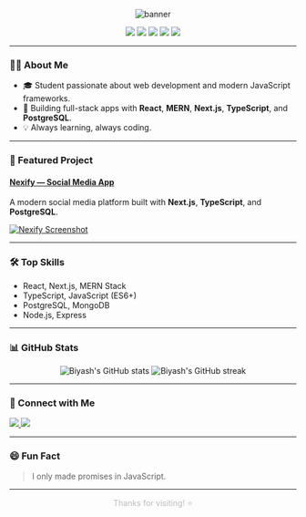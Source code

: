 <!-- Dark theme banner (optional, you can add an image here) -->
<p align="center">
  <img src="https://capsule-render.vercel.app/api?type=rect&color=22223b&height=120&section=header&text=Hi%20there,%20I'm%20Biyash!%20👋&fontColor=e0e1dd&fontSize=40&animation=fadeIn" alt="banner"/>
</p>

<p align="center">
  <img src="https://img.shields.io/badge/React-20232A?style=for-the-badge&logo=react&logoColor=61DAFB"/>
  <img src="https://img.shields.io/badge/Next.js-000000?style=for-the-badge&logo=next.js&logoColor=white"/>
  <img src="https://img.shields.io/badge/TypeScript-007ACC?style=for-the-badge&logo=typescript&logoColor=white"/>
  <img src="https://img.shields.io/badge/PostgreSQL-316192?style=for-the-badge&logo=postgresql&logoColor=white"/>
  <img src="https://img.shields.io/badge/MERN-3FA037?style=for-the-badge"/>
</p>

---

### 👨‍💻 About Me

- 🎓 Student passionate about web development and modern JavaScript frameworks.
- 🚀 Building full-stack apps with **React**, **MERN**, **Next.js**, **TypeScript**, and **PostgreSQL**.
- 💡 Always learning, always coding.

---

### 🌟 Featured Project

#### [Nexify — Social Media App](https://nexify-sable.vercel.app/)
A modern social media platform built with **Next.js**, **TypeScript**, and **PostgreSQL**.

[![Nexify Screenshot](https://raw.githubusercontent.com/biyash-1/nexify/main/public/og.png)](https://nexify-sable.vercel.app/)

---

### 🛠️ Top Skills

- React, Next.js, MERN Stack  
- TypeScript, JavaScript (ES6+)
- PostgreSQL, MongoDB
- Node.js, Express

---

### 📊 GitHub Stats

<p align="center">
  <img src="https://github-readme-stats.vercel.app/api?username=biyash-1&show_icons=true&theme=dark&hide_border=true" alt="Biyash's GitHub stats" />
  <img src="https://github-readme-streak-stats.herokuapp.com/?user=biyash-1&theme=dark&hide_border=true" alt="Biyash's GitHub streak" />
</p>

---

### 🔗 Connect with Me

<p>
  <a href="https://www.linkedin.com/in/biyash-shrestha-375593278/" target="_blank">
    <img src="https://img.shields.io/badge/LinkedIn-%230e76a8.svg?style=for-the-badge&logo=linkedin&logoColor=white"/>
  </a>
  <a href="https://new-portfolio-omega-steel.vercel.app/" target="_blank">
    <img src="https://img.shields.io/badge/Portfolio-%2322223b.svg?style=for-the-badge&logo=firefox-browser&logoColor=white"/>
  </a>
</p>

---

### 😄 Fun Fact

> I only made promises in JavaScript.

---

<p align="center" style="color: #bbbbbb;">
  Thanks for visiting! ⭐️
</p>
